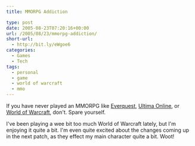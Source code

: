 ```yaml
---
title: MMORPG Addiction

type: post
date: 2005-08-23T07:20:16+00:00
url: /2005/08/23/mmorpg-addiction/
short-url:
  - http://bit.ly/eWgoe6
categories:
  - Games
  - Tech
tags:
  - personal
  - game
  - world of warcraft
  - mmo
---
```

If you have never played an MMORPG like <a href="http://everquest.com">Everquest</a>, <a href="http://ultimaonline.com">Ultima Online</a>, or <a href="http://WorldofWarcraft.com">World of Warcraft</a>, don't. Spare yourself.

I've been playing a wee bit too much World of Warcraft lately, but I'm enjoying it quite a bit. I'm even quite excited about the changes coming up in the next patch, as they effect my main character quite a bit. Woot!